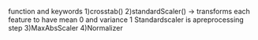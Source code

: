 function and keywords
1)crosstab()
2)standardScaler() -> transforms each feature to have mean 0 and variance 1
                      Standardscaler is apreprocessing step
3)MaxAbsScaler
4)Normalizer
